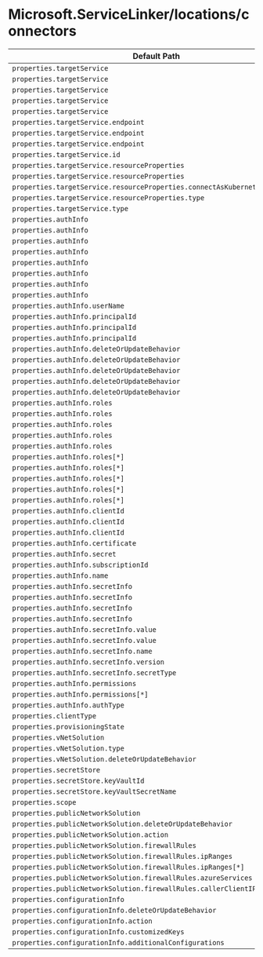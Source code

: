 # Microsoft.ServiceLinker/locations/connectors

| Default Path | Alias |
|---|---|
| `properties.targetService` | `Microsoft.ServiceLinker/locations/connectors/targetService.ConfluentSchemaRegistry` |
| `properties.targetService` | `Microsoft.ServiceLinker/locations/connectors/targetService.SelfHostedServer` |
| `properties.targetService` | `Microsoft.ServiceLinker/locations/connectors/targetService.ConfluentBootstrapServer` |
| `properties.targetService` | `Microsoft.ServiceLinker/locations/connectors/targetService.AzureResource` |
| `properties.targetService` | `Microsoft.ServiceLinker/locations/connectors/targetService` |
| `properties.targetService.endpoint` | `Microsoft.ServiceLinker/locations/connectors/targetService.ConfluentSchemaRegistry.endpoint` |
| `properties.targetService.endpoint` | `Microsoft.ServiceLinker/locations/connectors/targetService.SelfHostedServer.endpoint` |
| `properties.targetService.endpoint` | `Microsoft.ServiceLinker/locations/connectors/targetService.ConfluentBootstrapServer.endpoint` |
| `properties.targetService.id` | `Microsoft.ServiceLinker/locations/connectors/targetService.AzureResource.id` |
| `properties.targetService.resourceProperties` | `Microsoft.ServiceLinker/locations/connectors/targetService.AzureResource.resourceProperties.KeyVault` |
| `properties.targetService.resourceProperties` | `Microsoft.ServiceLinker/locations/connectors/targetService.AzureResource.resourceProperties` |
| `properties.targetService.resourceProperties.connectAsKubernetesCsiDriver` | `Microsoft.ServiceLinker/locations/connectors/targetService.AzureResource.resourceProperties.KeyVault.connectAsKubernetesCsiDriver` |
| `properties.targetService.resourceProperties.type` | `Microsoft.ServiceLinker/locations/connectors/targetService.AzureResource.resourceProperties.type` |
| `properties.targetService.type` | `Microsoft.ServiceLinker/locations/connectors/targetService.type` |
| `properties.authInfo` | `Microsoft.ServiceLinker/locations/connectors/authInfo` |
| `properties.authInfo` | `Microsoft.ServiceLinker/locations/connectors/authInfo.userAccount` |
| `properties.authInfo` | `Microsoft.ServiceLinker/locations/connectors/authInfo.servicePrincipalCertificate` |
| `properties.authInfo` | `Microsoft.ServiceLinker/locations/connectors/authInfo.servicePrincipalSecret` |
| `properties.authInfo` | `Microsoft.ServiceLinker/locations/connectors/authInfo.systemAssignedIdentity` |
| `properties.authInfo` | `Microsoft.ServiceLinker/locations/connectors/authInfo.userAssignedIdentity` |
| `properties.authInfo` | `Microsoft.ServiceLinker/locations/connectors/authInfo.secret` |
| `properties.authInfo` | `Microsoft.ServiceLinker/locations/connectors/authInfo.accessKey` |
| `properties.authInfo.userName` | `Microsoft.ServiceLinker/locations/connectors/authInfo.userName` |
| `properties.authInfo.principalId` | `Microsoft.ServiceLinker/locations/connectors/authInfo.userAccount.principalId` |
| `properties.authInfo.principalId` | `Microsoft.ServiceLinker/locations/connectors/authInfo.servicePrincipalCertificate.principalId` |
| `properties.authInfo.principalId` | `Microsoft.ServiceLinker/locations/connectors/authInfo.servicePrincipalSecret.principalId` |
| `properties.authInfo.deleteOrUpdateBehavior` | `Microsoft.ServiceLinker/locations/connectors/authInfo.userAccount.deleteOrUpdateBehavior` |
| `properties.authInfo.deleteOrUpdateBehavior` | `Microsoft.ServiceLinker/locations/connectors/authInfo.servicePrincipalCertificate.deleteOrUpdateBehavior` |
| `properties.authInfo.deleteOrUpdateBehavior` | `Microsoft.ServiceLinker/locations/connectors/authInfo.servicePrincipalSecret.deleteOrUpdateBehavior` |
| `properties.authInfo.deleteOrUpdateBehavior` | `Microsoft.ServiceLinker/locations/connectors/authInfo.systemAssignedIdentity.deleteOrUpdateBehavior` |
| `properties.authInfo.deleteOrUpdateBehavior` | `Microsoft.ServiceLinker/locations/connectors/authInfo.userAssignedIdentity.deleteOrUpdateBehavior` |
| `properties.authInfo.roles` | `Microsoft.ServiceLinker/locations/connectors/authInfo.userAccount.roles` |
| `properties.authInfo.roles` | `Microsoft.ServiceLinker/locations/connectors/authInfo.servicePrincipalCertificate.roles` |
| `properties.authInfo.roles` | `Microsoft.ServiceLinker/locations/connectors/authInfo.servicePrincipalSecret.roles` |
| `properties.authInfo.roles` | `Microsoft.ServiceLinker/locations/connectors/authInfo.systemAssignedIdentity.roles` |
| `properties.authInfo.roles` | `Microsoft.ServiceLinker/locations/connectors/authInfo.userAssignedIdentity.roles` |
| `properties.authInfo.roles[*]` | `Microsoft.ServiceLinker/locations/connectors/authInfo.userAccount.roles[*]` |
| `properties.authInfo.roles[*]` | `Microsoft.ServiceLinker/locations/connectors/authInfo.servicePrincipalCertificate.roles[*]` |
| `properties.authInfo.roles[*]` | `Microsoft.ServiceLinker/locations/connectors/authInfo.servicePrincipalSecret.roles[*]` |
| `properties.authInfo.roles[*]` | `Microsoft.ServiceLinker/locations/connectors/authInfo.systemAssignedIdentity.roles[*]` |
| `properties.authInfo.roles[*]` | `Microsoft.ServiceLinker/locations/connectors/authInfo.userAssignedIdentity.roles[*]` |
| `properties.authInfo.clientId` | `Microsoft.ServiceLinker/locations/connectors/authInfo.servicePrincipalCertificate.clientId` |
| `properties.authInfo.clientId` | `Microsoft.ServiceLinker/locations/connectors/authInfo.servicePrincipalSecret.clientId` |
| `properties.authInfo.clientId` | `Microsoft.ServiceLinker/locations/connectors/authInfo.userAssignedIdentity.clientId` |
| `properties.authInfo.certificate` | `Microsoft.ServiceLinker/locations/connectors/authInfo.servicePrincipalCertificate.certificate` |
| `properties.authInfo.secret` | `Microsoft.ServiceLinker/locations/connectors/authInfo.servicePrincipalSecret.secret` |
| `properties.authInfo.subscriptionId` | `Microsoft.ServiceLinker/locations/connectors/authInfo.userAssignedIdentity.subscriptionId` |
| `properties.authInfo.name` | `Microsoft.ServiceLinker/locations/connectors/authInfo.secret.name` |
| `properties.authInfo.secretInfo` | `Microsoft.ServiceLinker/locations/connectors/authInfo.secret.secretInfo.keyVaultSecretUri` |
| `properties.authInfo.secretInfo` | `Microsoft.ServiceLinker/locations/connectors/authInfo.secret.secretInfo.keyVaultSecretReference` |
| `properties.authInfo.secretInfo` | `Microsoft.ServiceLinker/locations/connectors/authInfo.secret.secretInfo.rawValue` |
| `properties.authInfo.secretInfo` | `Microsoft.ServiceLinker/locations/connectors/authInfo.secret.secretInfo` |
| `properties.authInfo.secretInfo.value` | `Microsoft.ServiceLinker/locations/connectors/authInfo.secret.secretInfo.keyVaultSecretUri.value` |
| `properties.authInfo.secretInfo.value` | `Microsoft.ServiceLinker/locations/connectors/authInfo.secret.secretInfo.rawValue.value` |
| `properties.authInfo.secretInfo.name` | `Microsoft.ServiceLinker/locations/connectors/authInfo.secret.secretInfo.keyVaultSecretReference.name` |
| `properties.authInfo.secretInfo.version` | `Microsoft.ServiceLinker/locations/connectors/authInfo.secret.secretInfo.keyVaultSecretReference.version` |
| `properties.authInfo.secretInfo.secretType` | `Microsoft.ServiceLinker/locations/connectors/authInfo.secret.secretInfo.secretType` |
| `properties.authInfo.permissions` | `Microsoft.ServiceLinker/locations/connectors/authInfo.accessKey.permissions` |
| `properties.authInfo.permissions[*]` | `Microsoft.ServiceLinker/locations/connectors/authInfo.accessKey.permissions[*]` |
| `properties.authInfo.authType` | `Microsoft.ServiceLinker/locations/connectors/authInfo.authType` |
| `properties.clientType` | `Microsoft.ServiceLinker/locations/connectors/clientType` |
| `properties.provisioningState` | `Microsoft.ServiceLinker/locations/connectors/provisioningState` |
| `properties.vNetSolution` | `Microsoft.ServiceLinker/locations/connectors/vNetSolution` |
| `properties.vNetSolution.type` | `Microsoft.ServiceLinker/locations/connectors/vNetSolution.type` |
| `properties.vNetSolution.deleteOrUpdateBehavior` | `Microsoft.ServiceLinker/locations/connectors/vNetSolution.deleteOrUpdateBehavior` |
| `properties.secretStore` | `Microsoft.ServiceLinker/locations/connectors/secretStore` |
| `properties.secretStore.keyVaultId` | `Microsoft.ServiceLinker/locations/connectors/secretStore.keyVaultId` |
| `properties.secretStore.keyVaultSecretName` | `Microsoft.ServiceLinker/locations/connectors/secretStore.keyVaultSecretName` |
| `properties.scope` | `Microsoft.ServiceLinker/locations/connectors/scope` |
| `properties.publicNetworkSolution` | `Microsoft.ServiceLinker/locations/connectors/publicNetworkSolution` |
| `properties.publicNetworkSolution.deleteOrUpdateBehavior` | `Microsoft.ServiceLinker/locations/connectors/publicNetworkSolution.deleteOrUpdateBehavior` |
| `properties.publicNetworkSolution.action` | `Microsoft.ServiceLinker/locations/connectors/publicNetworkSolution.action` |
| `properties.publicNetworkSolution.firewallRules` | `Microsoft.ServiceLinker/locations/connectors/publicNetworkSolution.firewallRules` |
| `properties.publicNetworkSolution.firewallRules.ipRanges` | `Microsoft.ServiceLinker/locations/connectors/publicNetworkSolution.firewallRules.ipRanges` |
| `properties.publicNetworkSolution.firewallRules.ipRanges[*]` | `Microsoft.ServiceLinker/locations/connectors/publicNetworkSolution.firewallRules.ipRanges[*]` |
| `properties.publicNetworkSolution.firewallRules.azureServices` | `Microsoft.ServiceLinker/locations/connectors/publicNetworkSolution.firewallRules.azureServices` |
| `properties.publicNetworkSolution.firewallRules.callerClientIP` | `Microsoft.ServiceLinker/locations/connectors/publicNetworkSolution.firewallRules.callerClientIP` |
| `properties.configurationInfo` | `Microsoft.ServiceLinker/locations/connectors/configurationInfo` |
| `properties.configurationInfo.deleteOrUpdateBehavior` | `Microsoft.ServiceLinker/locations/connectors/configurationInfo.deleteOrUpdateBehavior` |
| `properties.configurationInfo.action` | `Microsoft.ServiceLinker/locations/connectors/configurationInfo.action` |
| `properties.configurationInfo.customizedKeys` | `Microsoft.ServiceLinker/locations/connectors/configurationInfo.customizedKeys` |
| `properties.configurationInfo.additionalConfigurations` | `Microsoft.ServiceLinker/locations/connectors/configurationInfo.additionalConfigurations` |

